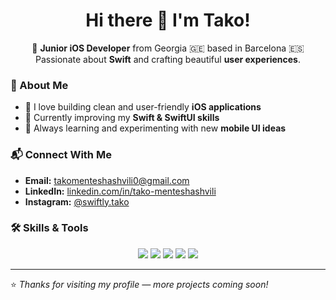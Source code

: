 <h1 align="center">Hi there 👋 I'm Tako!</h1>

<p align="center">
  🌸 <b>Junior iOS Developer</b> from Georgia 🇬🇪 based in Barcelona 🇪🇸 <br/>
  Passionate about <b>Swift</b> and crafting beautiful <b>user experiences</b>.
</p>


### 🚀 About Me

- 📱 I love building clean and user-friendly **iOS applications**
- 🎯 Currently improving my **Swift & SwiftUI skills**
- 🌱 Always learning and experimenting with new **mobile UI ideas**


### 📬 Connect With Me

- **Email:** takomenteshashvili0@gmail.com  
- **LinkedIn:** [linkedin.com/in/tako-menteshashvili](https://www.linkedin.com/in/tako-menteshashvili/)
- **Instagram:** [@swiftly.tako](https://www.instagram.com/swiftly.tako/)


### 🛠️ Skills & Tools

<p align="center">
  <img src="https://img.shields.io/badge/Swift-F05138?style=for-the-badge&logo=swift&logoColor=white" />
  <img src="https://img.shields.io/badge/Xcode-1575F9?style=for-the-badge&logo=xcode&logoColor=white" />
  <img src="https://img.shields.io/badge/iOS-000000?style=for-the-badge&logo=apple&logoColor=white" />
  <img src="https://img.shields.io/badge/Git-F1502F?style=for-the-badge&logo=git&logoColor=white" />
  <img src="https://img.shields.io/badge/GitHub-181717?style=for-the-badge&logo=github&logoColor=white" />
</p>



---

⭐️ *Thanks for visiting my profile — more projects coming soon!*
